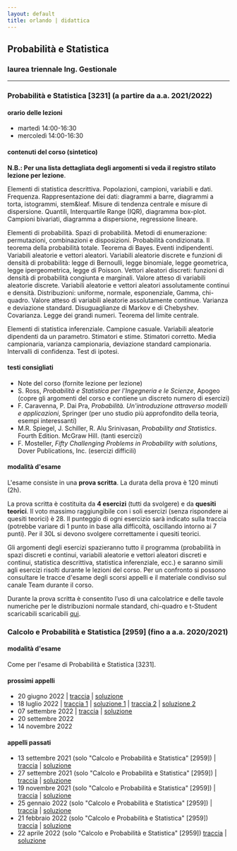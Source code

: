 ```yaml
---
layout: default
title: orlando | didattica
---
```


## Probabilità e Statistica 
### laurea triennale Ing. Gestionale


--- 

### Probabilità e Statistica [3231] (a partire da a.a. 2021/2022) 

#### orario delle lezioni

- martedì 14:00-16:30
- mercoledì 14:00-16:30

#### contenuti del corso (sintetico)

**N.B.: Per una lista dettagliata degli argomenti si veda il registro stilato lezione per lezione**.

Elementi di statistica descrittiva. Popolazioni, campioni, variabili e dati. Frequenza. Rappresentazione dei dati: diagrammi a barre, diagrammi a torta, istogrammi, stem&leaf. Misure di tendenza centrale e misure di dispersione. Quantili, Interquartile Range (IQR), diagramma box-plot. Campioni bivariati, diagramma a dispersione, regressione lineare.

Elementi di probabilità. Spazi di probabilità. Metodi di enumerazione: permutazioni, combinazioni e disposizioni. Probabilità condizionata. Il teorema della probabilità totale. Teorema di Bayes. Eventi indipendenti. Variabili aleatorie e vettori aleatori. Variabili aleatorie discrete e funzioni di densità di probabilità: legge di Bernoulli, legge binomiale,  legge geometrica, legge ipergeometrica, legge di Poisson. Vettori aleatori discreti: funzioni di densità di probabilità congiunta e marginali. Valore atteso di variabili aleatorie discrete. Variabili aleatorie e vettori aleatori assolutamente continui e densità. Distribuzioni: uniforme, normale, esponenziale, Gamma, chi-quadro. Valore atteso di variabili aleatorie assolutamente continue. Varianza e deviazione standard. Disuguaglianze di Markov e di Chebyshev. Covarianza. Legge dei grandi numeri. Teorema del limite centrale.

Elementi di statistica inferenziale. Campione casuale. Variabili aleatorie dipendenti da un parametro. Stimatori e stime. Stimatori corretto. Media campionaria, varianza campionaria, deviazione standard campionaria. Intervalli di confidenza. Test di ipotesi.

#### testi consigliati
- Note del corso (fornite lezione per lezione)
- S. Ross, *Probabilità e Statistica per l'Ingegneria e le Scienze*, Apogeo (copre gli argomenti del corso e contiene un discreto numero di esercizi)
- F. Caravenna, P. Dai Pra, *Probabilità. Un'introduzione attraverso modelli e applicazioni*, Springer (per uno studio più approfondito della teoria, esempi interessanti)
- M.R. Spiegel, J. Schiller, R. Alu Srinivasan, *Probability and Statistics*. Fourth Edition. McGraw Hill. (tanti esercizi)
- F. Mosteller, *Fifty Challenging Problems in Probability with solutions*, Dover Publications, Inc. (esercizi difficili)

#### modalità d'esame

L'esame consiste in una **prova scritta**. La durata della prova è 120 minuti (2h).

La prova scritta è costituita da **4 esercizi** (tutti da svolgere) e da **quesiti teorici**. Il voto massimo raggiungibile con i soli esercizi (senza rispondere ai quesiti teorici) è 28. Il punteggio di ogni esercizio sarà indicato sulla traccia (potrebbe variare di 1 punto in base alla difficoltà, oscillando intorno ai 7 punti). Per il 30L si devono svolgere correttamente i quesiti teorici.

Gli argomenti degli esercizi spazieranno tutto il programma (probabilità in spazi discreti e continui, variabili aleatorie e vettori aleatori discreti e continui, statistica descrittiva, statistica inferenziale, ecc.) e saranno simili agli esercizi risolti durante le lezioni del corso. Per un confronto si possono consultare le tracce d'esame degli scorsi appelli e il materiale condiviso sul canale Team durante il corso.

Durante la prova scritta è consentito l’uso di una calcolatrice e delle tavole numeriche per le distribuzioni normale standard, chi-quadro e t-Student scaricabili scaricabili [qui](materiale/tabelleVA.pdf).


### Calcolo e Probabilità e Statistica [2959] (fino a a.a. 2020/2021)

<!--
#### avvisi


 Il prossimo appello d'esame sarà il **22 aprile 2022**. <!--È possibile prenotarsi all'appello su Esse3 dal *10 gennaio 2022* al *20 gennaio 2022*. L'esame si svolgerà in modalità online alle ore **10:00**. La scadenza per le registrazioni all'appello su Esse3 è il *24 settembre 2021*. L'esame si svolgerà in presenza come indicato sulle [linee guida del Politecnico di Bari](https://www.poliba.it/sites/default/files/linee_guida_per_lo_svolgimento_degli_esami_di_profitto_dal_1_settembre_2021.pdf). L'aula in cui si svolgerà l'esame e l'orario sono indicati su Esse3. -->

#### modalità d'esame 

Come per l'esame di Probabilità e Statistica [3231].

<!-- **N.B.: Modalità dell'appello del 22 aprile 2022 di "Calcolo e Probabilità e Statistica" [2959]. A partire dal 20 giugno 2022 la modalità si uniformerà a quella del nuovo corso di Probabilità e Statistica [3231].**

L'esame consiste in una prova scritta. 

La prova scritta è costituita da 5 esercizi su argomenti di probabilità, statistica descrittiva e statistica inferenziale. 

Si devono scegliere al massimo 3 esercizi da svolgere tra i 5 proposti in un tempo massimo di 90 minuti. 

Ogni esercizio ha un numero di punti assegnato e si raggiunge il punteggio massimo se si risolve l’esercizio motivando i conti e commentando con le spiegazioni sulle proprietà, i teoremi o gli strumenti teorici utilizzati. 

Oltre agli esercizi, dei quesiti teorici facoltativi permetteranno di aumentare il voto se svolti correttamente.

Durante la prova scritta è consentito l'uso di una calcolatrice e delle tavole numeriche per la variabile aleatoria normale standard, per la variabile chi quadro e per la variabile t-Student scaricabili [qui](materiale/tabelleVA.pdf). -->

#### prossimi appelli

- 20 giugno 2022 \| [traccia](tracce/220620_Traccia_ProbStat_IngGest_aa2122.pdf) \| [soluzione](tracce/220620_Soluzione_ProbStat_IngGest_aa2122.pdf)
- 18 luglio 2022 \| [traccia 1](tracce/220718_Traccia_ProbStat_IngGest_aa2122-turno_1.pdf) \| [soluzione 1](tracce/220718_Soluzione_ProbStat_IngGest_aa2122-turno_1.pdf) \| [traccia 2](tracce/220718_Traccia_ProbStat_IngGest_aa2122-turno_2.pdf) \| [soluzione 2](tracce/220718_Soluzione_ProbStat_IngGest_aa2122-turno_2.pdf)
- 07 settembre 2022 \| [traccia](tracce/220907_Traccia_ProbStat_IngGest_aa2122.pdf) \| [soluzione](tracce/220907_Soluzione_ProbStat_IngGest_aa2122.pdf)
- 20 settembre 2022
- 14 novembre 2022

#### appelli passati

- 13 settembre 2021 (solo "Calcolo e Probabilità e Statistica" [2959]) \| [traccia](tracce/210913_Traccia_CalcProbStat_IngGest_aa2021.pdf) \| [soluzione](tracce/210913_Soluzione_CalcProbStat_IngGest_aa2021.pdf)
- 27 settembre 2021 (solo "Calcolo e Probabilità e Statistica" [2959]) \| [traccia](tracce/210927_Traccia_CalcProbStat_IngGest_aa2021.pdf) \| [soluzione](tracce/210927_Soluzione_CalcProbStat_IngGest_aa2021.pdf)
- 19 novembre 2021 (solo "Calcolo e Probabilità e Statistica" [2959])  \| [traccia](tracce/211119_Traccia_CalcProbStat_IngGest_aa2021.pdf) \| [soluzione](tracce/211119_Soluzione_CalcProbStat_IngGest_aa2021.pdf)
- 25 gennaio 2022 (solo "Calcolo e Probabilità e Statistica" [2959]) \| [traccia](tracce/220125_Traccia_CalcProbStat_IngGest_aa2021.pdf) \| [soluzione](tracce/220125_Soluzione_CalcProbStat_IngGest_aa2021.pdf)
- 21 febbraio 2022 (solo "Calcolo e Probabilità e Statistica" [2959]) [traccia](tracce/220221_Traccia_CalcProbStat_IngGest_aa2021.pdf) \| [soluzione](tracce/220221_Soluzione_CalcProbStat_IngGest_aa2021.pdf)
- 22 aprile 2022 (solo "Calcolo e Probabilità e Statistica" [2959]) [traccia](tracce/220422_Traccia_CalcProbStat_IngGest_aa2021.pdf) \| [soluzione](tracce/220422_Soluzione_CalcProbStat_IngGest_aa2021.pdf)

